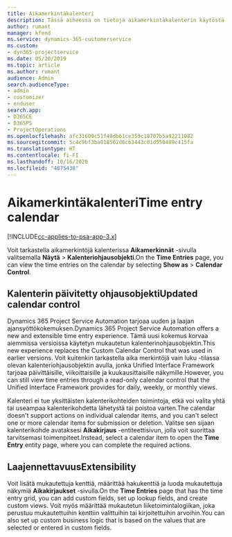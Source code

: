 ```yaml
---
title: Aikamerkintäkalenteri
description: Tässä aiheessa on tietoja aikamerkintäkalenterin käytöstä.
author: rumant
manager: kfend
ms.service: dynamics-365-customerservice
ms.custom:
- dyn365-projectservice
ms.date: 05/20/2019
ms.topic: article
ms.author: rumant
audience: Admin
search.audienceType:
- admin
- customizer
- enduser
search.app:
- D365CE
- D365PS
- ProjectOperations
ms.openlocfilehash: afc31609c51f48db61ce359c18707b5a92211082
ms.sourcegitcommit: 5c4c9bf3ba018562d6cb3443c01d550489c415fa
ms.translationtype: HT
ms.contentlocale: fi-FI
ms.lasthandoff: 10/16/2020
ms.locfileid: "4075438"
---
```

# <a name="time-entry-calendar"></a><span data-ttu-id="89714-103">Aikamerkintäkalenteri</span><span class="sxs-lookup"><span data-stu-id="89714-103">Time entry calendar</span></span>

[!INCLUDE[cc-applies-to-psa-app-3.x](../includes/cc-applies-to-psa-app-3x.md)]

<span data-ttu-id="89714-104">Voit tarkastella aikamerkintöjä kalenterissa **Aikamerkinnät** -sivulla valitsemalla **Näytä** \> **Kalenteriohjausobjekti**.</span><span class="sxs-lookup"><span data-stu-id="89714-104">On the **Time Entries** page, you can view the time entries on the calendar by selecting **Show as** \> **Calendar Control**.</span></span>

## <a name="updated-calendar-control"></a><span data-ttu-id="89714-105">Kalenterin päivitetty ohjausobjekti</span><span class="sxs-lookup"><span data-stu-id="89714-105">Updated calendar control</span></span>

<span data-ttu-id="89714-106">Dynamics 365 Project Service Automation tarjoaa uuden ja laajan ajansyöttökokemuksen.</span><span class="sxs-lookup"><span data-stu-id="89714-106">Dynamics 365 Project Service Automation offers a new and extensible time entry experience.</span></span> <span data-ttu-id="89714-107">Tämä uusi kokemus korvaa aiemmissa versioissa käytetyn mukautetun kalenterinohjausobjektin.</span><span class="sxs-lookup"><span data-stu-id="89714-107">This new experience replaces the Custom Calendar Control that was used in earlier versions.</span></span> <span data-ttu-id="89714-108">Voit kuitenkin tarkastella aika merkintöjä vain luku -tilassa olevan kalenteriohjausobjektin avulla, jonka Unified Interface Framework tarjoaa päivittäisille, viikoittaisille ja kuukausittaisille näkymille.</span><span class="sxs-lookup"><span data-stu-id="89714-108">However, you can still view time entries through a read-only calendar control that the Unified Interface Framework provides for daily, weekly, or monthly views.</span></span>

<span data-ttu-id="89714-109">Kalenteri ei tue yksittäisten kalenterikohteiden toimintoja, etkä voi valita yhtä tai useampaa kalenterikohdetta lähetystä tai poistoa varten.</span><span class="sxs-lookup"><span data-stu-id="89714-109">The calendar doesn't support actions on individual calendar items, and you can't select one or more calendar items for submission or deletion.</span></span> <span data-ttu-id="89714-110">Valitse sen sijaan kalenterikohde avataksesi **Aikakirjaus** -entiteettisivun, jolla voit suorittaa tarvitsemasi toimenpiteet.</span><span class="sxs-lookup"><span data-stu-id="89714-110">Instead, select a calendar item to open the **Time Entry** entity page, where you can complete the required actions.</span></span>

## <a name="extensibility"></a><span data-ttu-id="89714-111">Laajennettavuus</span><span class="sxs-lookup"><span data-stu-id="89714-111">Extensibility</span></span>

<span data-ttu-id="89714-112">Voit lisätä mukautettuja kenttiä, määrittää hakukenttiä ja luoda mukautettuja näkymiä **Aikakirjaukset** -sivulla.</span><span class="sxs-lookup"><span data-stu-id="89714-112">On the **Time Entries** page that has the time entry grid, you can add custom fields, set up lookup fields, and create custom views.</span></span> <span data-ttu-id="89714-113">Voit myös määrittää mukautetun liiketoimintalogiikan, joka perustuu mukautettuihin kenttiin valittuihin tai kirjoitettuihin arvoihin.</span><span class="sxs-lookup"><span data-stu-id="89714-113">You can also set up custom business logic that is based on the values that are selected or entered in custom fields.</span></span>
